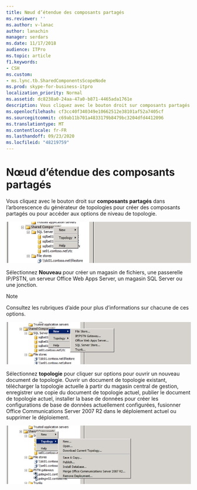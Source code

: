 ```yaml
---
title: Nœud d’étendue des composants partagés
ms.reviewer: ''
ms.author: v-lanac
author: lanachin
manager: serdars
ms.date: 11/17/2018
audience: ITPro
ms.topic: article
f1.keywords:
- CSH
ms.custom:
- ms.lync.tb.SharedComponentsScopeNode
ms.prod: skype-for-business-itpro
localization_priority: Normal
ms.assetid: dc8238a0-24aa-47a0-b871-4465ada1761e
description: Vous cliquez avec le bouton droit sur composants partagés dans l’arborescence du générateur de topologies pour créer des composants partagés ou pour accéder aux options de niveau de topologie.
ms.openlocfilehash: cf3cc40f340349e10662512e38101af52a7405cf
ms.sourcegitcommit: c69ab11b701a4833179b8479bc3204dfd4412096
ms.translationtype: MT
ms.contentlocale: fr-FR
ms.lasthandoff: 09/23/2020
ms.locfileid: "48219759"
---
```

# <a name="shared-components-scope-node"></a>Nœud d’étendue des composants partagés
 
Vous cliquez avec le bouton droit sur **composants partagés** dans l’arborescence du générateur de topologies pour créer des composants partagés ou pour accéder aux options de niveau de topologie.
  
![Nœud d’étendue des composants partagés](../../media/Shared_Components_Scope_Node.jpg)
  
Sélectionnez **Nouveau** pour créer un magasin de fichiers, une passerelle IP/PSTN, un serveur Office Web Apps Server, un magasin SQL Server ou une jonction.
  
> [!NOTE]
> Consultez les rubriques d’aide pour plus d’informations sur chacune de ces options. 
  
![Nœud d’étendue des composants partagés](../../media/Shared_Components_Scope_NodeB.jpg)
  
Sélectionnez **topologie** pour cliquer sur options pour ouvrir un nouveau document de topologie. Ouvrir un document de topologie existant, télécharger la topologie actuelle à partir du magasin central de gestion, enregistrer une copie du document de topologie actuel, publier le document de topologie actuel, installer la base de données pour créer les configurations de base de données actuellement configurées, fusionner Office Communications Server 2007 R2 dans le déploiement actuel ou supprimer le déploiement.
  
![Nœud d’étendue des composants partagés C](../../media/Shared_Components_Scope_NodeC.jpg)
  

